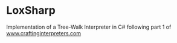 # LoxSharp
Implementation of a Tree-Walk Interpreter in C# following part 1 of www.craftinginterpreters.com